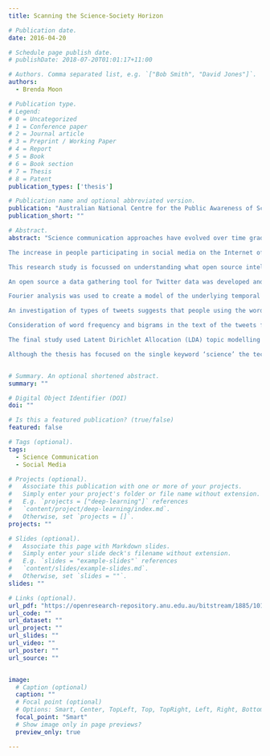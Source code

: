 ```yaml
---
title: Scanning the Science-Society Horizon

# Publication date.
date: 2016-04-20

# Schedule page publish date.
# publishDate: 2018-07-20T01:01:17+11:00

# Authors. Comma separated list, e.g. `["Bob Smith", "David Jones"]`.
authors:
  - Brenda Moon

# Publication type.
# Legend:
# 0 = Uncategorized
# 1 = Conference paper
# 2 = Journal article
# 3 = Preprint / Working Paper
# 4 = Report
# 5 = Book
# 6 = Book section
# 7 = Thesis
# 8 = Patent
publication_types: ['thesis']

# Publication name and optional abbreviated version.
publication: "Australian National Centre for the Public Awareness of Science, The Australian National University"
publication_short: ""

# Abstract.
abstract: "Science communication approaches have evolved over time gradually placing more importance on understanding the context of the communication and audience.

The increase in people participating in social media on the Internet offers a new resource for monitoring what people are discussing. People self publish their views on social media, which provides a rich source of every day, every person thinking. This introduces the possibility of using passive monitoring of this public discussion to find information useful to science communicators, to allow them to better target their communications about different topics.

This research study is focussed on understanding what open source intelligence, in the form of public tweets on Twitter, reveals about the contexts in which the word ‘science’ is used by the English speaking public. By conducting a series of studies based on simpler questions, I gradually build up a view of who is contributing on Twitter, how often, and what topics are being discussed that include the keyword ‘science’.

An open source a data gathering tool for Twitter data was developed and used to collect a dataset from Twitter with the keyword ‘science’ during 2011. After collection was completed, data was prepared for analysis by removing unwanted tweets. The size of the dataset (12.2 million tweets by 3.6 million users (authors)) required the use of mainly quantitative approaches, even though this only represents a very small proportion, about 0.02%, of the total tweets per day on Twitter

Fourier analysis was used to create a model of the underlying temporal pattern of tweets per day and revealed a weekly pattern. The number of users per day followed a similar pattern, and most of these users did not use the word ‘science’ often on Twitter.

An investigation of types of tweets suggests that people using the word ‘science’ were engaged in more sharing of both links, and other peoples tweets, than is usual on Twitter.

Consideration of word frequency and bigrams in the text of the tweets found that while word frequencies were not particularly effective when trying to understand such a large dataset, bigrams were able to give insight into the contexts in which ‘science’ is being used in up to 19.19% of the tweets.

The final study used Latent Dirichlet Allocation (LDA) topic modelling to identify the contexts in which ‘science’ was being used and gave a much richer view of the whole corpus than the bigram analysis.

Although the thesis has focused on the single keyword ‘science’ the techniques developed should be applicable to other keywords and so be able to provide science communicators with a near real time source of information about what issues the public is concerned about, what they are saying about those issues and how that is changing over time."


# Summary. An optional shortened abstract.
summary: ""

# Digital Object Identifier (DOI)
doi: ""

# Is this a featured publication? (true/false)
featured: false

# Tags (optional).
tags:
  - Science Communication
  - Social Media

# Projects (optional).
#   Associate this publication with one or more of your projects.
#   Simply enter your project's folder or file name without extension.
#   E.g. `projects = ["deep-learning"]` references 
#   `content/project/deep-learning/index.md`.
#   Otherwise, set `projects = []`.
projects: ""

# Slides (optional).
#   Associate this page with Markdown slides.
#   Simply enter your slide deck's filename without extension.
#   E.g. `slides = "example-slides"` references 
#   `content/slides/example-slides.md`.
#   Otherwise, set `slides = ""`.
slides: ""

# Links (optional).
url_pdf: "https://openresearch-repository.anu.edu.au/bitstream/1885/101191/2/Thesis%20Moon%202015.pdf"
url_code: ""
url_dataset: ""
url_project: ""
url_slides: ""
url_video: ""
url_poster: ""
url_source: ""


image:
  # Caption (optional)
  caption: ""
  # Focal point (optional)
  # Options: Smart, Center, TopLeft, Top, TopRight, Left, Right, BottomLeft, Bottom, BottomRight
  focal_point: "Smart"
  # Show image only in page previews?
  preview_only: true

---
```

